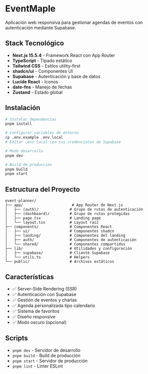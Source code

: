 # EventMaple

Aplicación web responsiva para gestionar agendas de eventos con autenticación mediante Supabase.

## Stack Tecnológico

- **Next.js 15.5.4** - Framework React con App Router
- **TypeScript** - Tipado estático
- **Tailwind CSS** - Estilos utility-first
- **shadcn/ui** - Componentes UI
- **Supabase** - Autenticación y base de datos
- **Lucide React** - Iconos
- **date-fns** - Manejo de fechas
- **Zustand** - Estado global

## Instalación

```bash
# Instalar dependencias
pnpm install

# Configurar variables de entorno
cp .env.example .env.local
# Editar .env.local con tus credenciales de Supabase

# Modo desarrollo
pnpm dev

# Build de producción
pnpm build
pnpm start
```

## Estructura del Proyecto

```
event-planner/
├── app/                      # App Router de Next.js
│   ├── (auth)/              # Grupo de rutas de autenticación
│   ├── (dashboard)/         # Grupo de rutas protegidas
│   ├── page.tsx             # Landing page
│   └── layout.tsx           # Layout raíz
├── components/              # Componentes React
│   ├── ui/                  # Componentes shadcn
│   ├── landing/             # Componentes del landing
│   ├── auth/                # Componentes de autenticación
│   └── shared/              # Componentes compartidos
├── lib/                     # Utilidades y configuración
│   ├── supabase/            # Cliente Supabase
│   └── utils.ts             # Helpers
└── public/                  # Archivos estáticos
```

## Características

- ✅ Server-Side Rendering (SSR)
- ✅ Autenticación con Supabase
- ✅ Gestión de eventos y charlas
- ✅ Agenda personalizada tipo calendario
- ✅ Sistema de favoritos
- ✅ Diseño responsive
- ✅ Modo oscuro (opcional)

## Scripts

- `pnpm dev` - Servidor de desarrollo
- `pnpm build` - Build de producción
- `pnpm start` - Servidor de producción
- `pnpm lint` - Linter ESLint
